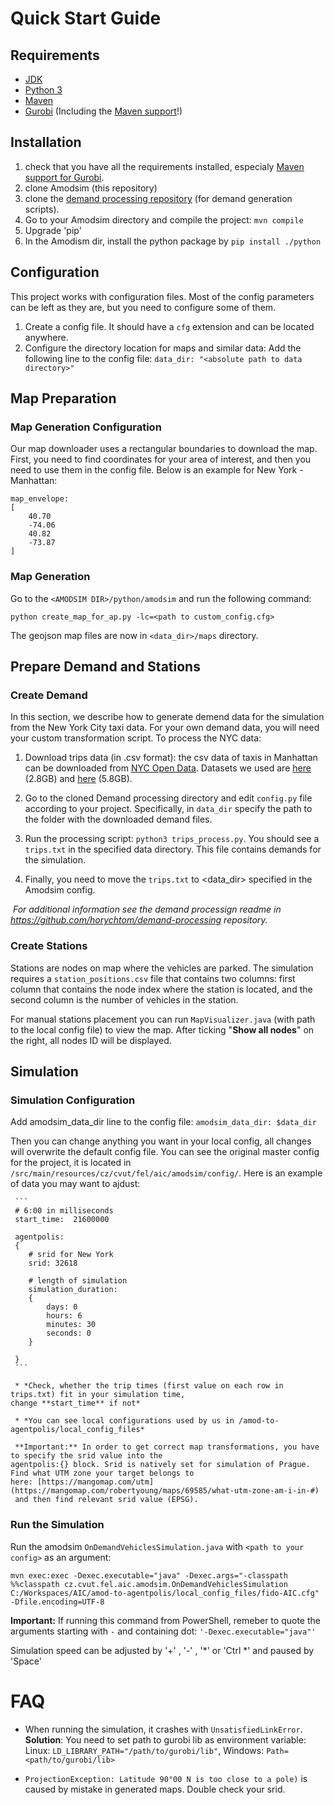 <!--
Copyright (c) 2021 Czech Technical University in Prague.

This file is part of Amodsim project.

This program is free software: you can redistribute it and/or modify
it under the terms of the GNU Lesser General Public License as published by
the Free Software Foundation, either version 3 of the License, or
(at your option) any later version.

This program is distributed in the hope that it will be useful,
but WITHOUT ANY WARRANTY; without even the implied warranty of
MERCHANTABILITY or FITNESS FOR A PARTICULAR PURPOSE.  See the
GNU Lesser General Public License for more details.

You should have received a copy of the GNU Lesser General Public License
along with this program. If not, see <http://www.gnu.org/licenses/>.
-->
# Quick Start Guide

## Requirements
- [JDK](https://www.oracle.com/cz/java/technologies/javase-downloads.html)
- [Python 3](https://www.python.org/)
- [Maven](https://maven.apache.org/)
- [Gurobi](https://www.gurobi.com/products/gurobi-optimizer/) (Including the [Maven support](http://fido.ninja/manuals/add-gurobi-java-interface-maven)!)




## Installation

1. check that you have all the requirements installed, especialy [Maven support for Gurobi](http://fido.ninja/manuals/add-gurobi-java-interface-maven).
2. clone Amodsim (this repository)
2. clone the [demand processing repository](https://github.com/aicenter/demand-processing) (for demand generation scripts).
3. Go to your Amodsim directory and compile the project: `mvn compile`
5. Upgrade 'pip'
4. In the Amodism dir, install the python package by `pip install ./python`



## Configuration
This project works with configuration files. Most of the config parameters can be left as they are, but you need to configure some of them. 

1. Create a config file. It should have a `cfg` extension and can be located anywhere.
2. Configure the directory location for  maps and similar data: Add the following line to the config file: `data_dir: "<absolute path to data directory>"`



## Map Preparation

### Map Generation Configuration
Our map downloader uses a rectangular boundaries to download the map. First, you need to find coordinates for your area of interest, and then you need to use them in the config file. Below is an example for New York - Manhattan:

    
    map_envelope:
    [
        40.70
        -74.06
        40.82
        -73.87
    ]
    


### Map Generation
Go to the `<AMODSIM DIR>/python/amodsim` and run the following command:	

    
    python create_map_for_ap.py -lc=<path to custom_config.cfg>
    

The geojson map files are now in `<data_dir>/maps` directory.



## Prepare Demand and Stations

### Create Demand
In this section, we describe how to generate demend data for the simulation from the New York City taxi data. 
For your own demand data, you will need your custom transformation script. 
To process the NYC data:

   1. Download trips data (in .csv format): the csv data of taxis in Manhattan can be downloaded from 
	 [NYC Open Data](https://data.cityofnewyork.us/browse?q=taxi). 
	 Datasets we used are [here](https://data.cityofnewyork.us/dataset/Yellow-Tripdata-2015-January-June/2yzn-sicd)
	 (2.8GB) and [here](https://data.cityofnewyork.us/Transportation/2014-Yellow-Taxi-Trip-Data/gkne-dk5s) (5.8GB).

   2. Go to the cloned Demand processing directory and edit `config.py` file according to 
	your project.
	Specifically, in `data_dir` specify the path to the folder with the downloaded demand files.

   3. Run the processing script: `python3 trips_process.py`. You should see a `trips.txt` in the specified data directory. This file contains demands for the simulation.
   4. Finally, you need to move the `trips.txt` to <data_dir> specified in the Amodsim config.

   ​	*For additional information see the demand processign readme in https://github.com/horychtom/demand-processing repository.*


### Create Stations
Stations are nodes on map where the vehicles are parked.
The simulation requires a `station_positions.csv` file that contains two columns: first column that contains the node index where 
the station is located, and the second column is the number of vehicles in the station.

For manual stations placement you can run `MapVisualizer.java` (with path to the local config file) to view the map. 
After ticking "**Show all nodes**" on the right, all nodes ID will be displayed. 



## Simulation


### Simulation Configuration
Add amodsim_data_dir line to the config file: `amodsim_data_dir: $data_dir`

Then you can change anything you want in your local config, all changes will overwrite the default config file. 
You can see the original master config for the project, it is located in `/src/main/resources/cz/cvut/fel/aic/amodsim/config/`. 
Here is an example of data you may want to ajdust:

     ```
	 # 6:00 in milliseconds
     start_time:  21600000
	 
     agentpolis:
     {
     	# srid for New York
     	srid: 32618
     	
     	# length of simulation
     	simulation_duration:
     	{
     		days: 0
     		hours: 6
     		minutes: 30
     		seconds: 0
     	}
     
     }
     ```

	 * *Check, whether the trip times (first value on each row in trips.txt) fit in your simulation time, 
	change **start_time** if not*  

     * *You can see local configurations used by us in /amod-to-agentpolis/local_config_files*

     **Important:** In order to get correct map transformations, you have to specify the srid value into the 
	agentpolis:{} block. Srid is natively set for simulation of Prague. Find what UTM zone your target belongs to  
	here: [https://mangomap.com/utm](https://mangomap.com/robertyoung/maps/69585/what-utm-zone-am-i-in-#)
     and then find relevant srid value (EPSG).

     
### Run the Simulation
Run the amodsim `OnDemandVehiclesSimulation.java`  with `<path to your config>` as an argument:

```
mvn exec:exec -Dexec.executable="java" -Dexec.args="-classpath %%classpath cz.cvut.fel.aic.amodsim.OnDemandVehiclesSimulation C:/Workspaces/AIC/amod-to-agentpolis/local_config_files/fido-AIC.cfg" -Dfile.encoding=UTF-8
```

**Important:** If running this command from PowerShell, remeber to quote the arguments starting with `-` and containing dot: `'-Dexec.executable="java"'`


Simulation speed can be adjusted by '+' , '-' , '*' or 'Ctrl *' and paused by 'Space'



# FAQ

- When running the simulation, it crashes with `UnsatisfiedLinkError`.
**Solution**: You need to set path to gurobi lib as environment variable: Linux: `LD_LIBRARY_PATH="/path/to/gurobi/lib"`, Windows: `Path=<path/to/gurobi/lib>`

- `ProjectionException: Latitude 90°00 N is too close to a pole)` is caused by mistake in generated maps. Double check your srid.
